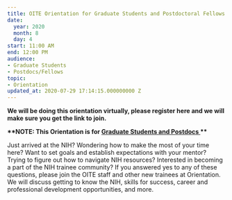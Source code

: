 ```yaml
---
title: OITE Orientation for Graduate Students and Postdoctoral Fellows
date:
  year: 2020
  month: 8
  day: 4
start: 11:00 AM
end: 12:00 PM
audience:
- Graduate Students
- Postdocs/Fellows
topic:
- Orientation
updated_at: 2020-07-29 17:14:15.000000000 Z
---
```

**We will be doing this orientation virtually, please register here and
we will make sure you get the link to join.**

**\*\*NOTE: This Orientation is for <span style="text-decoration:
underline;">Graduate Students and Postdocs </span>\*\***

Just arrived at the NIH? Wondering how to make the most of your time
here? Want to set goals and establish expectations with your mentor?
Trying to figure out how to navigate NIH resources? Interested in
becoming a part of the NIH trainee community? If you answered yes to any
of these questions, please join the OITE staff and other new trainees at
Orientation. We will discuss getting to know the NIH, skills for
success, career and professional development opportunities, and more.
